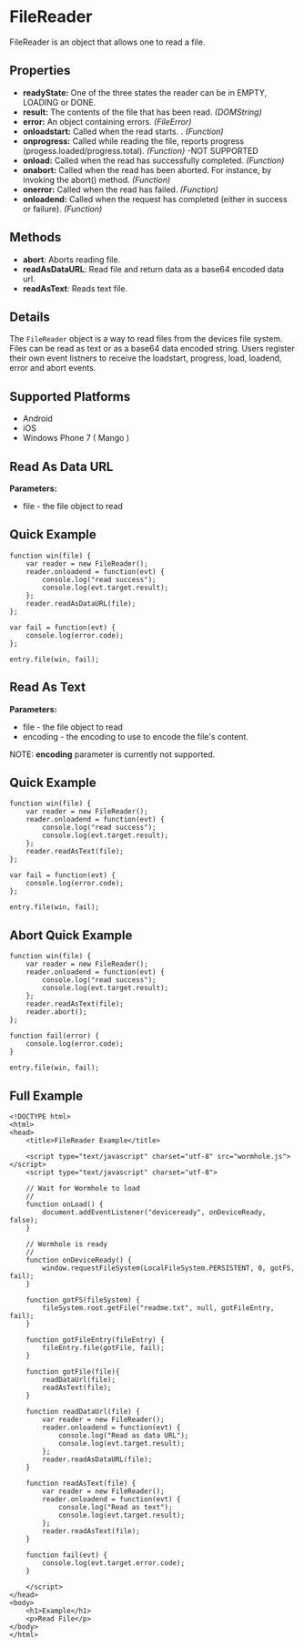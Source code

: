 FileReader
==========

FileReader is an object that allows one to read a file.

Properties
----------

- __readyState:__ One of the three states the reader can be in EMPTY, LOADING or DONE.
- __result:__ The contents of the file that has been read. _(DOMString)_
- __error:__ An object containing errors. _(FileError)_
- __onloadstart:__ Called when the read starts. . _(Function)_
- __onprogress:__ Called while reading the file, reports progress (progess.loaded/progress.total). _(Function)_ -NOT SUPPORTED
- __onload:__ Called when the read has successfully completed. _(Function)_
- __onabort:__ Called when the read has been aborted. For instance, by invoking the abort() method. _(Function)_
- __onerror:__ Called when the read has failed. _(Function)_
- __onloadend:__ Called when the request has completed (either in success or failure).  _(Function)_

Methods
-------

- __abort__: Aborts reading file.
- __readAsDataURL__: Read file and return data as a base64 encoded data url.
- __readAsText__: Reads text file.

Details
-------

The `FileReader` object is a way to read files from the devices file system.  Files can be read as text or as a base64 data encoded string.  Users register their own event listners to receive the loadstart, progress, load, loadend, error and abort events.

Supported Platforms
-------------------

- Android
- iOS
- Windows Phone 7 ( Mango )

Read As Data URL
----------------

__Parameters:__
- file - the file object to read


Quick Example
-------------

	function win(file) {
		var reader = new FileReader();
		reader.onloadend = function(evt) {
			console.log("read success");
			console.log(evt.target.result);
		};
		reader.readAsDataURL(file);
	};

	var fail = function(evt) {
		console.log(error.code);
	};

	entry.file(win, fail);

Read As Text
------------

__Parameters:__

- file - the file object to read
- encoding - the encoding to use to encode the file's content. <!-- Default is UTF8. -->

NOTE: __encoding__ parameter is currently not supported.

Quick Example
-------------

	function win(file) {
		var reader = new FileReader();
		reader.onloadend = function(evt) {
			console.log("read success");
			console.log(evt.target.result);
		};
		reader.readAsText(file);
	};

	var fail = function(evt) {
		console.log(error.code);
	};

	entry.file(win, fail);

Abort Quick Example
-------------------

	function win(file) {
		var reader = new FileReader();
		reader.onloadend = function(evt) {
			console.log("read success");
			console.log(evt.target.result);
		};
		reader.readAsText(file);
		reader.abort();
	};

	function fail(error) {
		console.log(error.code);
	}

	entry.file(win, fail);

Full Example
------------

	<!DOCTYPE html>
	<html>
	<head>
		<title>FileReader Example</title>

		<script type="text/javascript" charset="utf-8" src="wormhole.js"></script>
		<script type="text/javascript" charset="utf-8">

		// Wait for Wormhole to load
		//
		function onLoad() {
			document.addEventListener("deviceready", onDeviceReady, false);
		}

		// Wormhole is ready
		//
		function onDeviceReady() {
			window.requestFileSystem(LocalFileSystem.PERSISTENT, 0, gotFS, fail);
		}

		function gotFS(fileSystem) {
			fileSystem.root.getFile("readme.txt", null, gotFileEntry, fail);
		}

		function gotFileEntry(fileEntry) {
			fileEntry.file(gotFile, fail);
		}

		function gotFile(file){
			readDataUrl(file);
			readAsText(file);
		}

		function readDataUrl(file) {
			var reader = new FileReader();
			reader.onloadend = function(evt) {
				console.log("Read as data URL");
				console.log(evt.target.result);
			};
			reader.readAsDataURL(file);
		}

		function readAsText(file) {
			var reader = new FileReader();
			reader.onloadend = function(evt) {
				console.log("Read as text");
				console.log(evt.target.result);
			};
			reader.readAsText(file);
		}

		function fail(evt) {
			console.log(evt.target.error.code);
		}

		</script>
	</head>
	<body>
		<h1>Example</h1>
		<p>Read File</p>
	</body>
	</html>

<!--
iOS Quirks
----------
- __encoding__ parameter is not supported, UTF8 encoding is always used.
-->
